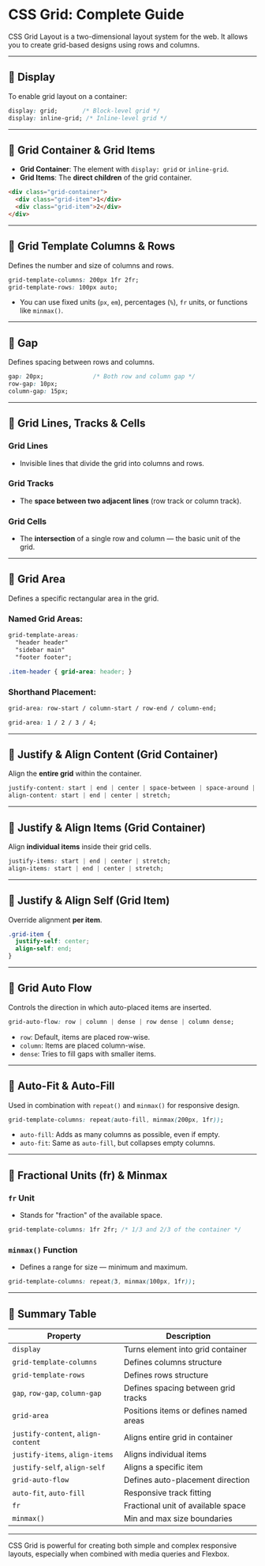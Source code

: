 # CSS Grid: Complete Guide

CSS Grid Layout is a two-dimensional layout system for the web. It allows you to create grid-based designs using rows and columns.

---

## 🔹 Display

To enable grid layout on a container:

```css
display: grid;       /* Block-level grid */
display: inline-grid; /* Inline-level grid */
```

---

## 🔹 Grid Container & Grid Items

* **Grid Container**: The element with `display: grid` or `inline-grid`.
* **Grid Items**: The **direct children** of the grid container.

```html
<div class="grid-container">
  <div class="grid-item">1</div>
  <div class="grid-item">2</div>
</div>
```

---

## 🔹 Grid Template Columns & Rows

Defines the number and size of columns and rows.

```css
grid-template-columns: 200px 1fr 2fr;
grid-template-rows: 100px auto;
```

* You can use fixed units (`px`, `em`), percentages (`%`), `fr` units, or functions like `minmax()`.

---

## 🔹 Gap

Defines spacing between rows and columns.

```css
gap: 20px;              /* Both row and column gap */
row-gap: 10px;
column-gap: 15px;
```

---

## 🔹 Grid Lines, Tracks & Cells

### Grid Lines

* Invisible lines that divide the grid into columns and rows.

### Grid Tracks

* The **space between two adjacent lines** (row track or column track).

### Grid Cells

* The **intersection** of a single row and column — the basic unit of the grid.

---

## 🔹 Grid Area

Defines a specific rectangular area in the grid.

### Named Grid Areas:

```css
grid-template-areas:
  "header header"
  "sidebar main"
  "footer footer";

.item-header { grid-area: header; }
```

### Shorthand Placement:

```css
grid-area: row-start / column-start / row-end / column-end;
```

```css
grid-area: 1 / 2 / 3 / 4;
```

---

## 🔹 Justify & Align Content (Grid Container)

Align the **entire grid** within the container.

```css
justify-content: start | end | center | space-between | space-around | space-evenly;
align-content: start | end | center | stretch;
```

---

## 🔹 Justify & Align Items (Grid Container)

Align **individual items** inside their grid cells.

```css
justify-items: start | end | center | stretch;
align-items: start | end | center | stretch;
```

---

## 🔹 Justify & Align Self (Grid Item)

Override alignment **per item**.

```css
.grid-item {
  justify-self: center;
  align-self: end;
}
```

---

## 🔹 Grid Auto Flow

Controls the direction in which auto-placed items are inserted.

```css
grid-auto-flow: row | column | dense | row dense | column dense;
```

* `row`: Default, items are placed row-wise.
* `column`: Items are placed column-wise.
* `dense`: Tries to fill gaps with smaller items.

---

## 🔹 Auto-Fit & Auto-Fill

Used in combination with `repeat()` and `minmax()` for responsive design.

```css
grid-template-columns: repeat(auto-fill, minmax(200px, 1fr));
```

* `auto-fill`: Adds as many columns as possible, even if empty.
* `auto-fit`: Same as `auto-fill`, but collapses empty columns.

---

## 🔹 Fractional Units (fr) & Minmax

### `fr` Unit

* Stands for "fraction" of the available space.

```css
grid-template-columns: 1fr 2fr; /* 1/3 and 2/3 of the container */
```

### `minmax()` Function

* Defines a range for size — minimum and maximum.

```css
grid-template-columns: repeat(3, minmax(100px, 1fr));
```

---

## 🔹 Summary Table

| Property                           | Description                            |
| ---------------------------------- | -------------------------------------- |
| `display`                          | Turns element into grid container      |
| `grid-template-columns`            | Defines columns structure              |
| `grid-template-rows`               | Defines rows structure                 |
| `gap`, `row-gap`, `column-gap`     | Defines spacing between grid tracks    |
| `grid-area`                        | Positions items or defines named areas |
| `justify-content`, `align-content` | Aligns entire grid in container        |
| `justify-items`, `align-items`     | Aligns individual items                |
| `justify-self`, `align-self`       | Aligns a specific item                 |
| `grid-auto-flow`                   | Defines auto-placement direction       |
| `auto-fit`, `auto-fill`            | Responsive track fitting               |
| `fr`                               | Fractional unit of available space     |
| `minmax()`                         | Min and max size boundaries            |

---

CSS Grid is powerful for creating both simple and complex responsive layouts, especially when combined with media queries and Flexbox.
